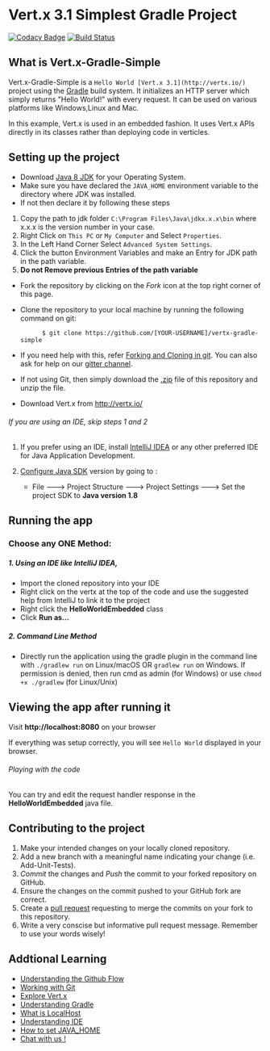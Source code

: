 # Vert.x 3.1 Simplest Gradle Project

[![Codacy Badge](https://api.codacy.com/project/badge/Grade/f2a69b0569704402b8341aa18979a79b)](https://www.codacy.com/app/jboss-outreach/vertx-gradle-simple?utm_source=github.com&amp;utm_medium=referral&amp;utm_content=tegenton/vertx-gradle-simple&amp;utm_campaign=Badge_Grade)
[![Build Status](https://travis-ci.org/jboss-outreach/vertx-gradle-simple.svg?branch=master)](https://travis-ci.org/jboss-outreach/vertx-gradle-simple)

## What is Vert.x-Gradle-Simple

 Vert.x-Gradle-Simple is a `Hello World [Vert.x 3.1](http://vertx.io/)` project using the [Gradle](https://gradle.org/) build system. It initializes an HTTP server which simply returns "Hello World!" with every request. It can be used on various platforms like Windows,Linux and Mac.

 In this example, Vert.x is used in an embedded fashion. It uses Vert.x APIs directly in its classes rather than
 deploying code in verticles.


## Setting up the project

* Download [Java 8 JDK](http://www.oracle.com/technetwork/java/javase/downloads/jdk8-downloads-2133151.html) for your Operating System.
* Make sure you have declared the `JAVA_HOME` environment variable to the directory where JDK was installed.
* If not then declare it by following these steps
1. Copy the path to jdk folder `C:\Program Files\Java\jdkx.x.x\bin` where x.x.x is the version number in your case.
2. Right Click on `This PC` or `My Computer` and Select `Properties`.
3. In the Left Hand Corner Select `Advanced System Settings`.
4. Click the button Environment Variables and make an Entry for JDK path in the path variable.
5. **Do not Remove previous Entries of the path variable**

* Fork the repository by clicking on the *Fork* icon at the top right corner of this page.
* Clone the repository to your local machine by running the following command on git:


            $ git clone https://github.com/[YOUR-USERNAME]/vertx-gradle-simple

* If you need help with this, refer [Forking and Cloning in git](https://help.github.com/articles/fork-a-repo/). You can also ask for help on our [gitter channel](https://gitter.im/jboss-outreach/gci).
* If not using Git, then simply download the [.zip](https://github.com/jboss-outreach/vertx-gradle-simple/archive/master.zip) file of this repository and unzip the file.
* Download Vert.x from http://vertx.io/


###### If you are using an IDE, skip steps 1 and 2

1. If you prefer using an IDE, install [IntelliJ IDEA](https://www.jetbrains.com/idea) or any other preferred IDE for Java Application Development.
2. [Configure Java SDK](https://www.jetbrains.com/help/idea/defining-a-jdk-and-a-mobile-sdk-in-intellij-idea.html) version by going to :

	* File ---> Project Structure ---> Project Settings ---> Set the project SDK to  **Java version 1.8**

## Running the app


### Choose any **ONE** Method: 

##### 1. Using an IDE like IntelliJ IDEA,
* Import the cloned repository into your IDE
* Right click on the vertx at the top of the code and use the suggested help from IntelliJ to link it to the project
* Right click the **HelloWorldEmbedded** class
* Click **Run as...**

##### 2. Command Line Method

* Directly run the application using the gradle plugin in the command line with ```./gradlew run``` on Linux/macOS OR ``` gradlew run ``` on Windows. If permission is denied, then run cmd as admin (for Windows) or use ```chmod +x ./gradlew``` (for Linux/Unix)


## Viewing the app after running it

Visit **http://localhost:8080** on your browser

If everything was setup correctly, you will see  ``` Hello World ``` displayed in your browser. 

###### Playing with the code

You can try and edit the request handler response in the **HelloWorldEmbedded** java file.


## Contributing to the project
1. Make your intended changes on your locally cloned repository.
2. Add a new branch with a meaningful name indicating your change (i.e. Add-Unit-Tests).
2. *Commit* the changes and *Push* the commit to your forked repository on GitHub.
3. Ensure the changes on the commit pushed to your GitHub fork are correct.
4. Create a [pull request](https://help.github.com/articles/about-pull-requests/) requesting to merge the commits on your fork to this repository.
5. Write a very conscise but informative pull request message. Remember to use your words wisely!


## Addtional Learning
* [Understanding the Github Flow](https://guides.github.com/introduction/flow/)
* [Working with Git](http://product.hubspot.com/blog/git-and-github-tutorial-for-beginners)
* [Explore Vert.x](http://vertx.io/docs/)
* [Understanding Gradle](http://igorpopov.io/2014/05/01/understanding-gradle/)
* [What is LocalHost](https://en.wikipedia.org/wiki/Localhost)
* [Understanding IDE](https://en.wikipedia.org/wiki/Integrated_development_environment)
* [How to set JAVA_HOME](https://docs.oracle.com/cd/E19182-01/820-7851/inst_cli_jdk_javahome_t/)
* [Chat with us !](https://gitter.im/jboss-outreach)


